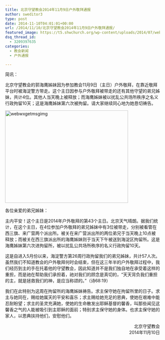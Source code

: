 ```yaml
---
title: 北京守望教会2014年11月9日户外敬拜通报
author: sweditor3
type: post
date: 2014-11-10T04:01:01+00:00
url: /2014/11/10/北京守望教会2014年11月9日户外敬拜通报/
featured_image: https://t5.shwchurch.org/wp-content/uploads/2014/07/webwxgetmsgimg-400x288.jpg
dsq_thread_id:
  - 3209397635
categories:
  - 教会新闻
  - 户外通报

---
```

简讯：
  
北京守望教会的郭海鹰姊妹因为参加教会11月9日（主日）户外敬拜，在靠近敬拜平台时被海淀警方带走。这个主日因参与户外敬拜被带走的还有其他守望的弟兄姊妹，共计4位。其他人当天晚上被释放；而海鹰姊妹被以扰乱公共场所秩序之名义行政拘留10天；这是海鹰姊妹第六次被拘留。请大家继续同心地为她恳切祷告。

<!--more-->

[<img class="aligncenter size-full wp-image-11335" src="http://t5.shwchurch.org/wp-content/uploads/2014/07/webwxgetmsgimg.jpg" alt="webwxgetmsgimg" width="400" height="300" />][1]

各位亲爱的弟兄姊妹：
  
主内平安！这个主日是2014年户外敬拜的第43个主日。北京天气晴朗。据我们统计，在这个主日，在4位参加户外敬拜的弟兄姊妹中有3位被带走，分别被看管在西三旗、来广营两个派出所。被关在来广营派出所的两位弟兄于当天晚上10点被释放；而被关在西三旗派出所的海鹰姊妹则于当天下午被送到海淀区拘留所。这是海鹰姊妹第六次进拘留所，被以扰乱公共场所秩序的名义行政拘留10天。

这是自进入5月份以来，海淀警方第26周行政拘留我们的弟兄姊妹，共计57人次。虽然我们不知道教会的户外敬拜何时会结束，但在这三年半的户外敬拜过程中，我们经历到主的手在托着他的守望教会，因此知道并不是我们独自地在承受着这样的重担，而是祂在帮助我们承担着，祂对我们的顾念是真切的，“天天背负我们重担的主，就是拯救我们的神，是应当称颂的。”（诗68:19）

我们在此特别为这周在拘留所的海鹰姊妹祷告。求主保守她在拘留所里的日子。求主与她同在，赐给她属天的平安和喜乐；求主赐给她充足的恩典，使她在艰难中能忍耐盼望；求主的圣灵充满她，使她的生命散发出耶稣基督的馨香，叫那些闻见这馨香之气的人能被吸引到主耶稣的面前；特别求主保守她的身体。也求主保守她的家人，以恩典扶持他们，安慰他们。

<p style="text-align: right;">
  北京守望教会<br /> 2014年11月10日
</p>

 [1]: http://t5.shwchurch.org/wp-content/uploads/2014/07/webwxgetmsgimg.jpg